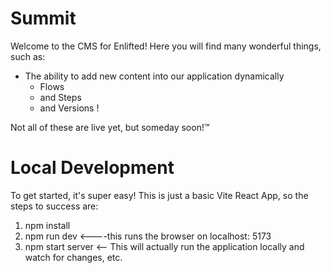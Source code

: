 # Summit

Welcome to the CMS for Enlifted! Here you will find many wonderful things, such as:

- The ability to add new content into our application dynamically
  - Flows
  - and Steps
  - and Versions !



Not all of these are live yet, but someday soon!™

# Local Development

To get started, it's super easy! This is just a basic Vite React App, so the steps to success are:

1. npm install
2. npm run dev <----this runs the browser on localhost: 5173
1. npm start server <-- This will actually run the application locally and watch for changes, etc.

